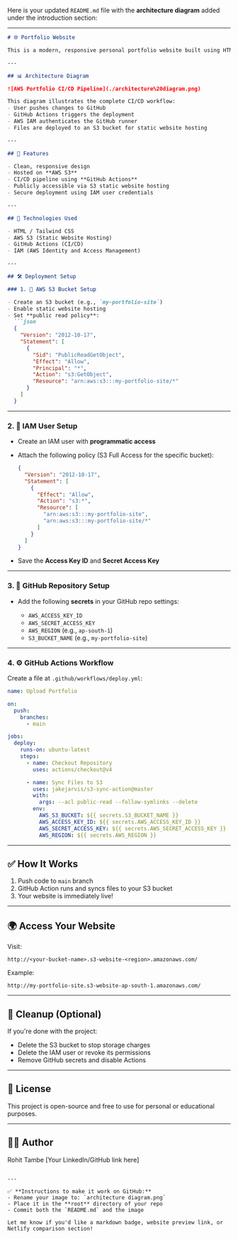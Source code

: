 Here is your updated `README.md` file with the **architecture diagram** added under the introduction section:

---

````markdown
# 🌐 Portfolio Website

This is a modern, responsive personal portfolio website built using HTML, CSS (or Tailwind), and optionally JavaScript or a frontend framework. It is automatically deployed to **Amazon S3** using **GitHub Actions** for Continuous Integration and Continuous Deployment (CI/CD).

---

## 📊 Architecture Diagram

![AWS Portfolio CI/CD Pipeline](./architecture%20diagram.png)

This diagram illustrates the complete CI/CD workflow:
- User pushes changes to GitHub
- GitHub Actions triggers the deployment
- AWS IAM authenticates the GitHub runner
- Files are deployed to an S3 bucket for static website hosting

---

## 🚀 Features

- Clean, responsive design
- Hosted on **AWS S3**
- CI/CD pipeline using **GitHub Actions**
- Publicly accessible via S3 static website hosting
- Secure deployment using IAM user credentials

---

## 🔧 Technologies Used

- HTML / Tailwind CSS
- AWS S3 (Static Website Hosting)
- GitHub Actions (CI/CD)
- IAM (AWS Identity and Access Management)

---

## 🛠️ Deployment Setup

### 1. 🧱 AWS S3 Bucket Setup

- Create an S3 bucket (e.g., `my-portfolio-site`)
- Enable static website hosting
- Set **public read policy**:
  ```json
  {
    "Version": "2012-10-17",
    "Statement": [
      {
        "Sid": "PublicReadGetObject",
        "Effect": "Allow",
        "Principal": "*",
        "Action": "s3:GetObject",
        "Resource": "arn:aws:s3:::my-portfolio-site/*"
      }
    ]
  }
````

---

### 2. 🔐 IAM User Setup

* Create an IAM user with **programmatic access**
* Attach the following policy (S3 Full Access for the specific bucket):

  ```json
  {
    "Version": "2012-10-17",
    "Statement": [
      {
        "Effect": "Allow",
        "Action": "s3:*",
        "Resource": [
          "arn:aws:s3:::my-portfolio-site",
          "arn:aws:s3:::my-portfolio-site/*"
        ]
      }
    ]
  }
  ```
* Save the **Access Key ID** and **Secret Access Key**

---

### 3. 🔧 GitHub Repository Setup

* Add the following **secrets** in your GitHub repo settings:

  * `AWS_ACCESS_KEY_ID`
  * `AWS_SECRET_ACCESS_KEY`
  * `AWS_REGION` (e.g., `ap-south-1`)
  * `S3_BUCKET_NAME` (e.g., `my-portfolio-site`)

---

### 4. ⚙️ GitHub Actions Workflow

Create a file at `.github/workflows/deploy.yml`:

```yaml
name: Upload Portfolio

on:
  push:
    branches:
      - main

jobs:
  deploy:
    runs-on: ubuntu-latest
    steps:
      - name: Checkout Repository
        uses: actions/checkout@v4

      - name: Sync Files to S3
        uses: jakejarvis/s3-sync-action@master
        with:
          args: --acl public-read --follow-symlinks --delete
        env:
          AWS_S3_BUCKET: ${{ secrets.S3_BUCKET_NAME }}
          AWS_ACCESS_KEY_ID: ${{ secrets.AWS_ACCESS_KEY_ID }}
          AWS_SECRET_ACCESS_KEY: ${{ secrets.AWS_SECRET_ACCESS_KEY }}
          AWS_REGION: ${{ secrets.AWS_REGION }}
```

---

## ✅ How It Works

1. Push code to `main` branch
2. GitHub Action runs and syncs files to your S3 bucket
3. Your website is immediately live!

---

## 🌍 Access Your Website

Visit:

```
http://<your-bucket-name>.s3-website-<region>.amazonaws.com/
```

Example:

```
http://my-portfolio-site.s3-website-ap-south-1.amazonaws.com/
```

---

## 🧹 Cleanup (Optional)

If you're done with the project:

* Delete the S3 bucket to stop storage charges
* Delete the IAM user or revoke its permissions
* Remove GitHub secrets and disable Actions

---

## 📄 License

This project is open-source and free to use for personal or educational purposes.

---

## 🙋‍♂️ Author

Rohit Tambe
\[Your LinkedIn/GitHub link here]

```

---

✅ **Instructions to make it work on GitHub:**
- Rename your image to: `architecture diagram.png`
- Place it in the **root** directory of your repo
- Commit both the `README.md` and the image

Let me know if you'd like a markdown badge, website preview link, or Netlify comparison section!
```
